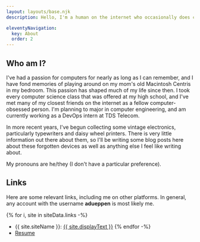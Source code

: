 ```yaml
---
layout: layouts/base.njk
description: Hello, I'm a human on the internet who occasionally does cool projects.

eleventyNavigation:
  key: About
  order: 2
---
```

## Who am I?

I've had a passion for computers for nearly as long as I can remember, and I have fond memories of playing around on my
mom's old Macintosh Centris in my bedroom. This passion has shaped much of my life since then. I took every computer
science class that was offered at my high school, and I've met many of my closest friends on the internet as a fellow
computer-obsessed person. I'm planning to major in computer engineering, and am currently working as a DevOps intern at
TDS Telecom.

In more recent years, I've begun collecting some vintage electronics, particularly typewriters and daisy wheel printers.
There is very little information out there about them, so I'll be writing some blog posts here about these forgotten
devices as well as anything else I feel like writing about.

My pronouns are he/they (I don't have a particular preference).

## Links

Here are some relevant links, including me on other platforms. In general, any account with the username **adueppen**
is most likely me.

{% for i, site in siteData.links -%}
- {{ site.siteName }}: <a href="{{ site.url }}" target="_blank" rel="noopener">{{ site.displayText }}</a>
{% endfor -%}
- [Resume](/resume.pdf)
